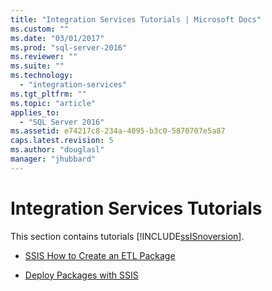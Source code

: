 ```yaml
---
title: "Integration Services Tutorials | Microsoft Docs"
ms.custom: ""
ms.date: "03/01/2017"
ms.prod: "sql-server-2016"
ms.reviewer: ""
ms.suite: ""
ms.technology: 
  - "integration-services"
ms.tgt_pltfrm: ""
ms.topic: "article"
applies_to: 
  - "SQL Server 2016"
ms.assetid: e74217c8-234a-4095-b3c0-5870707e5a87
caps.latest.revision: 5
ms.author: "douglasl"
manager: "jhubbard"
---
```

# Integration Services Tutorials
This section contains tutorials [!INCLUDE[ssISnoversion](../../a9notintoc/includes/ssisnoversion-md.md)].  
  
-   [SSIS How to Create an ETL Package](../../integration-services/tutorials/ssis-how-to-create-an-etl-package.md)  
  
-   [Deploy Packages with SSIS](../../integration-services/tutorials/deploy-packages-with-ssis.md)  
  
  
  
